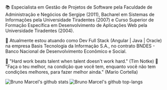 📚 Especialista em Gestão de Projetos de Software pela Faculdade de Administração e Negócios de Sergipe (2011), Bacharel em Sistemas de Informações pela Universidade Tiradentes (2007) e Curso Superior de Formação Específica em Desenvolvimento de Aplicações Web pela Universidade Tiradentes (2004).

💼 Atualmente estou atuando como Dev Full Stack (Angular | Java | Oracle) na empresa Basis Tecnologia da Informação S.A., no contrato BNDES - Banco Nacional de Desenvolvimento Econômico e Social.

💭 "Hard work beats talent when talent doesn't work hard." (Tim Notke)
💭 "Faça o teu melhor, na condição que você tem, enquanto você não tem condições melhores, para fazer melhor ainda." (Mario Cortella)

![Bruno Marcel's github stats](https://github-readme-stats.vercel.app/api?username=bmnsouza&show_icons=true&theme=dracula)
![Bruno Marcel's github top-langs](https://github-readme-stats.vercel.app/api/top-langs/?username=bmnsouza&layout=compact&theme=dracula)
